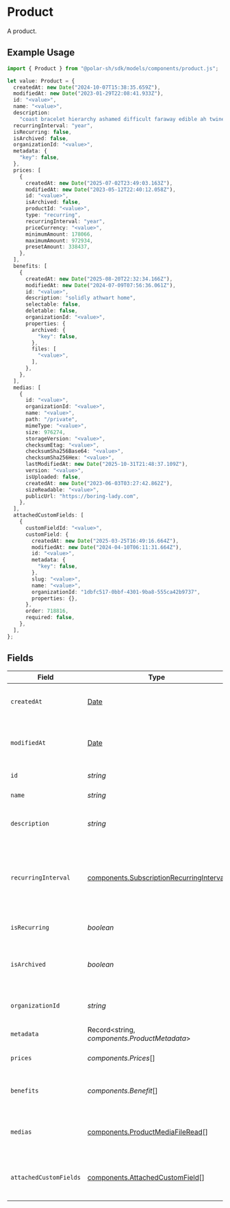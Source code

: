 # Product

A product.

## Example Usage

```typescript
import { Product } from "@polar-sh/sdk/models/components/product.js";

let value: Product = {
  createdAt: new Date("2024-10-07T15:38:35.659Z"),
  modifiedAt: new Date("2023-01-29T22:08:41.933Z"),
  id: "<value>",
  name: "<value>",
  description:
    "coast bracelet hierarchy ashamed difficult faraway edible ah twine modulo",
  recurringInterval: "year",
  isRecurring: false,
  isArchived: false,
  organizationId: "<value>",
  metadata: {
    "key": false,
  },
  prices: [
    {
      createdAt: new Date("2025-07-02T23:49:03.163Z"),
      modifiedAt: new Date("2023-05-12T22:40:12.058Z"),
      id: "<value>",
      isArchived: false,
      productId: "<value>",
      type: "recurring",
      recurringInterval: "year",
      priceCurrency: "<value>",
      minimumAmount: 178066,
      maximumAmount: 972934,
      presetAmount: 338437,
    },
  ],
  benefits: [
    {
      createdAt: new Date("2025-08-20T22:32:34.166Z"),
      modifiedAt: new Date("2024-07-09T07:56:36.061Z"),
      id: "<value>",
      description: "solidly athwart home",
      selectable: false,
      deletable: false,
      organizationId: "<value>",
      properties: {
        archived: {
          "key": false,
        },
        files: [
          "<value>",
        ],
      },
    },
  ],
  medias: [
    {
      id: "<value>",
      organizationId: "<value>",
      name: "<value>",
      path: "/private",
      mimeType: "<value>",
      size: 976274,
      storageVersion: "<value>",
      checksumEtag: "<value>",
      checksumSha256Base64: "<value>",
      checksumSha256Hex: "<value>",
      lastModifiedAt: new Date("2025-10-31T21:48:37.109Z"),
      version: "<value>",
      isUploaded: false,
      createdAt: new Date("2023-06-03T03:27:42.862Z"),
      sizeReadable: "<value>",
      publicUrl: "https://boring-lady.com",
    },
  ],
  attachedCustomFields: [
    {
      customFieldId: "<value>",
      customField: {
        createdAt: new Date("2025-03-25T16:49:16.664Z"),
        modifiedAt: new Date("2024-04-10T06:11:31.664Z"),
        id: "<value>",
        metadata: {
          "key": false,
        },
        slug: "<value>",
        name: "<value>",
        organizationId: "1dbfc517-0bbf-4301-9ba8-555ca42b9737",
        properties: {},
      },
      order: 718816,
      required: false,
    },
  ],
};
```

## Fields

| Field                                                                                                | Type                                                                                                 | Required                                                                                             | Description                                                                                          |
| ---------------------------------------------------------------------------------------------------- | ---------------------------------------------------------------------------------------------------- | ---------------------------------------------------------------------------------------------------- | ---------------------------------------------------------------------------------------------------- |
| `createdAt`                                                                                          | [Date](https://developer.mozilla.org/en-US/docs/Web/JavaScript/Reference/Global_Objects/Date)        | :heavy_check_mark:                                                                                   | Creation timestamp of the object.                                                                    |
| `modifiedAt`                                                                                         | [Date](https://developer.mozilla.org/en-US/docs/Web/JavaScript/Reference/Global_Objects/Date)        | :heavy_check_mark:                                                                                   | Last modification timestamp of the object.                                                           |
| `id`                                                                                                 | *string*                                                                                             | :heavy_check_mark:                                                                                   | The ID of the product.                                                                               |
| `name`                                                                                               | *string*                                                                                             | :heavy_check_mark:                                                                                   | The name of the product.                                                                             |
| `description`                                                                                        | *string*                                                                                             | :heavy_check_mark:                                                                                   | The description of the product.                                                                      |
| `recurringInterval`                                                                                  | [components.SubscriptionRecurringInterval](../../models/components/subscriptionrecurringinterval.md) | :heavy_check_mark:                                                                                   | The recurring interval of the product. If `None`, the product is a one-time purchase.                |
| `isRecurring`                                                                                        | *boolean*                                                                                            | :heavy_check_mark:                                                                                   | Whether the product is a subscription.                                                               |
| `isArchived`                                                                                         | *boolean*                                                                                            | :heavy_check_mark:                                                                                   | Whether the product is archived and no longer available.                                             |
| `organizationId`                                                                                     | *string*                                                                                             | :heavy_check_mark:                                                                                   | The ID of the organization owning the product.                                                       |
| `metadata`                                                                                           | Record<string, *components.ProductMetadata*>                                                         | :heavy_check_mark:                                                                                   | N/A                                                                                                  |
| `prices`                                                                                             | *components.Prices*[]                                                                                | :heavy_check_mark:                                                                                   | List of prices for this product.                                                                     |
| `benefits`                                                                                           | *components.Benefit*[]                                                                               | :heavy_check_mark:                                                                                   | List of benefits granted by the product.                                                             |
| `medias`                                                                                             | [components.ProductMediaFileRead](../../models/components/productmediafileread.md)[]                 | :heavy_check_mark:                                                                                   | List of medias associated to the product.                                                            |
| `attachedCustomFields`                                                                               | [components.AttachedCustomField](../../models/components/attachedcustomfield.md)[]                   | :heavy_check_mark:                                                                                   | List of custom fields attached to the product.                                                       |
